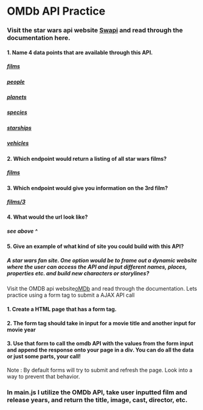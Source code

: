 # OMDb API Practice
### Visit the star wars api website [Swapi](https://swapi.co/) and read through the documentation here.
#### 1. Name 4 data points that are available through this API.
#####  [films](https://swapi.co/api/films/)
#####  [people](https://swapi.co/api/people/)
#####  [planets](https://swapi.co/api/planets/)
#####  [species](https://swapi.co/api/species/)
#####  [starships](https://swapi.co/api/starships/)
#####  [vehicles](https://swapi.co/api/vehicles/)
#### 2. Which endpoint would return a listing of all star wars films?
##### [films](https://swapi.co/api/films/)
#### 3. Which endpoint would give you information on the 3rd film?
##### [films/3](https://swapi.co/api/films/3)
#### 4. What would the url look like?
##### see above ^
#### 5. Give an example of what kind of site you could build with this API?
##### A star wars fan site. One option would be to frame out a dynamic website where the user can access the API and input different names, places, properties etc. and build new characters or storylines?
Visit the OMDB api website[oMDb](http://www.omdbapi.com/) and read through the documentation.
Lets practice using a form tag to submit a AJAX API call
#### 1. Create a HTML page that has a form tag.
#### 2. The form tag should take in input for a movie title and another input for movie year
#### 3. Use that form to call the omdb API with the values from the form input and append the response onto your page in a div. You can do all the data or just some parts, your call!
Note : By default forms will try to submit and refresh the page. Look into a way to prevent that behavior.
### In main.js I utilize the OMDb API, take user inputted film and release years, and return the title, image, cast, director, etc. 